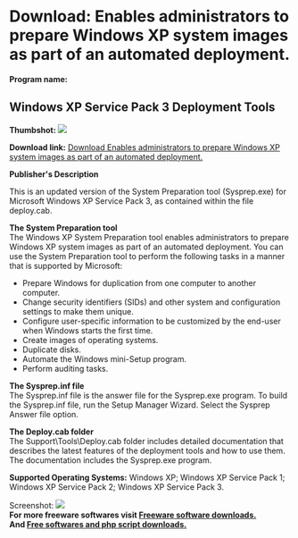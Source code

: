 # Download: Enables administrators to prepare Windows XP system images as part of an automated deployment.

**Program name:**

## Windows XP Service Pack 3 Deployment Tools

  
**Thumbshot:** ![](http://www.freewarefiles.com/screenshot/nopic.gif)   
  
**Download link:** [Download Enables administrators to prepare Windows XP system images as part of an automated deployment.](http://freesoftwares.boysofts.com/Windows-XP-Service-Pack-Deployment-Tools_program_41765.html)  
  


**Publisher's Description**  
  


This is an updated version of the System Preparation tool (Sysprep.exe) for Microsoft Windows XP Service Pack 3, as contained within the file deploy.cab. 

**The System Preparation tool**  
The Windows XP System Preparation tool enables administrators to prepare Windows XP system images as part of an automated deployment. You can use the System Preparation tool to perform the following tasks in a manner that is supported by Microsoft:

  * Prepare Windows for duplication from one computer to another computer. 
  * Change security identifiers (SIDs) and other system and configuration settings to make them unique. 
  * Configure user-specific information to be customized by the end-user when Windows starts the first time. 
  * Create images of operating systems. 
  * Duplicate disks. 
  * Automate the Windows mini-Setup program. 
  * Perform auditing tasks. 

**The Sysprep.inf file**  
The Sysprep.inf file is the answer file for the Sysprep.exe program. To build the Sysprep.inf file, run the Setup Manager Wizard. Select the Sysprep Answer file option.

**The Deploy.cab folder**  
The Support\Tools\Deploy.cab folder includes detailed documentation that describes the latest features of the deployment tools and how to use them. The documentation includes the Sysprep.exe program.

**Supported Operating Systems:** Windows XP; Windows XP Service Pack 1; Windows XP Service Pack 2; Windows XP Service Pack 3.

  
  
Screenshot: ![](http://www.freewarefiles.com/screenshot/nopic.gif)   
**For more freeware softwares visit [Freeware software downloads.](http://freesoftwares.boysofts.com/)**   
**And [Free softwares and php script downloads.](http://www.boysofts.com/)**
